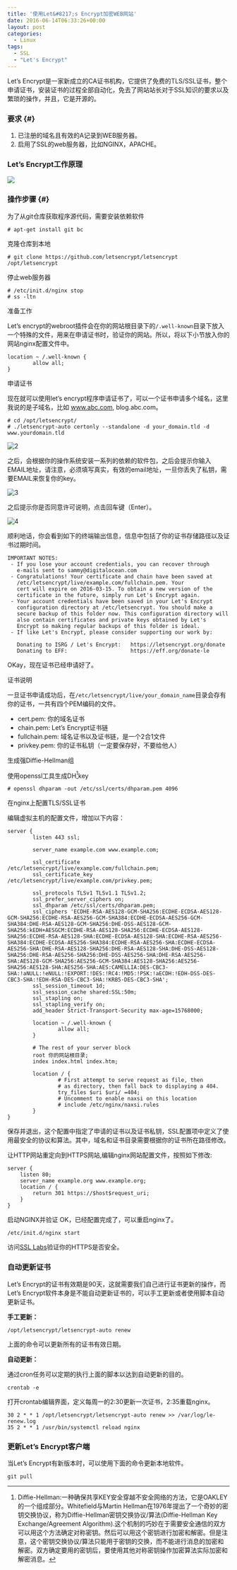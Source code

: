 ```yaml
---
title: '使用Let&#8217;s Encrypt加密WEB网站'
date: 2016-06-14T06:33:26+00:00
layout: post
categories:
  - Linux
tags:
  - SSL
  - "Let's Encrypt"
---
```

Let’s Encrypt是一家新成立的CA证书机构，它提供了免费的TLS/SSL证书，整个申请证书，安装证书的过程全部自动化，免去了网站站长对于SSL知识的要求以及繁琐的操作，并且，它是开源的。

### 要求 {#}

1. 已注册的域名且有效的A记录到WEB服务器。
2. 启用了SSL的web服务器，比如NGINX，APACHE。

### Let’s Encrypt工作原理

![](https://assets.digitalocean.com/articles/letsencrypt/nginx-letsencrypt.png)
<!--more-->
### <span id="i-2">操作步骤 {#}

为了从git仓库获取程序源代码，需要安装依赖软件
```
# apt-get install git bc
```

克隆仓库到本地
```
# git clone https://github.com/letsencrypt/letsencrypt /opt/letsencrypt
```

停止web服务器
```
# /etc/init.d/nginx stop
# ss -ltn
```

准备工作

Let’s encrypt的webroot插件会在你的网站根目录下的`/.well-known`目录下放入一个特殊的文件，用来在申请证书时，验证你的网站。所以，将以下小节放入你的网站nginx配置文件中。
```
location ~ /.well-known {  
		allow all;
}
```

申请证书

现在就可以使用let’s encrypt程序申请证书了，可以一个证书申请多个域名，这里我说的是子域名，比如 www.abc.com, blog.abc.com。
```
# cd /opt/letsencrypt/
# ./letsencrypt-auto certonly --standalone -d your_domain.tld -d www.yourdomain.tld
```

![2](https://res.cloudinary.com/the-backyard-of-stanley/image/upload/v1465790723/Obtain-Free-Lets-Encrypt-SSL-Certificate-for-Website_y5trdk.png)

之后，会根据你的操作系统安装一系列的依赖的软件包，之后会提示你输入EMAIL地址，请注意，必须填写真实，有效的email地址，一旦你丢失了私钥，需要EMAIL来恢复你的key。

![3](https://assets.digitalocean.com/articles/letsencrypt/le-email.png)

之后提示你是否同意许可说明，点击回车键（Enter）。

![4](https://assets.digitalocean.com/articles/letsencrypt/le-agreement.png)

顺利地话，你会看到如下的终端输出信息，信息中包括了你的证书存储路径以及证书过期时间。
```
IMPORTANT NOTES:  
 - If you lose your account credentials, you can recover through
   e-mails sent to sammy@digitalocean.com
 - Congratulations! Your certificate and chain have been saved at
   /etc/letsencrypt/live/example.com/fullchain.pem. Your
   cert will expire on 2016-03-15. To obtain a new version of the
   certificate in the future, simply run Let's Encrypt again.
 - Your account credentials have been saved in your Let's Encrypt
   configuration directory at /etc/letsencrypt. You should make a
   secure backup of this folder now. This configuration directory will
   also contain certificates and private keys obtained by Let's
   Encrypt so making regular backups of this folder is ideal.
 - If like Let's Encrypt, please consider supporting our work by:

   Donating to ISRG / Let's Encrypt:   https://letsencrypt.org/donate
   Donating to EFF:                    https://eff.org/donate-le
```

OKay，现在证书已经申请好了。

证书说明

一旦证书申请成功后，在`/etc/letsencrypt/live/your_domain_name`目录会存有你的证书，一共有四个PEM编码的文件。

* cert.pem: 你的域名证书
* chain.pem: Let’s Encrypt证书链
* fullchain.pem: 域名证书以及证书链，是一个2合1文件
* privkey.pem: 你的证书私钥（一定要保存好，不要给他人）

生成强Diffie-Hellman组

使用openssl工具生成DH[^DH]key
```
# openssl dhparam -out /etc/ssl/certs/dhparam.pem 4096
```

在nginx上配置TLS/SSL证书

编辑虚拟主机的配置文件，增加以下内容：
```
server {  
		listen 443 ssl;

		server_name example.com www.example.com;

		ssl_certificate /etc/letsencrypt/live/example.com/fullchain.pem;
		ssl_certificate_key /etc/letsencrypt/live/example.com/privkey.pem;

		ssl_protocols TLSv1 TLSv1.1 TLSv1.2;
		ssl_prefer_server_ciphers on;
		ssl_dhparam /etc/ssl/certs/dhparam.pem;
		ssl_ciphers 'ECDHE-RSA-AES128-GCM-SHA256:ECDHE-ECDSA-AES128-GCM-SHA256:ECDHE-RSA-AES256-GCM-SHA384:ECDHE-ECDSA-AES256-GCM-SHA384:DHE-RSA-AES128-GCM-SHA256:DHE-DSS-AES128-GCM-SHA256:kEDH+AESGCM:ECDHE-RSA-AES128-SHA256:ECDHE-ECDSA-AES128-SHA256:ECDHE-RSA-AES128-SHA:ECDHE-ECDSA-AES128-SHA:ECDHE-RSA-AES256-SHA384:ECDHE-ECDSA-AES256-SHA384:ECDHE-RSA-AES256-SHA:ECDHE-ECDSA-AES256-SHA:DHE-RSA-AES128-SHA256:DHE-RSA-AES128-SHA:DHE-DSS-AES128-SHA256:DHE-RSA-AES256-SHA256:DHE-DSS-AES256-SHA:DHE-RSA-AES256-SHA:AES128-GCM-SHA256:AES256-GCM-SHA384:AES128-SHA256:AES256-SHA256:AES128-SHA:AES256-SHA:AES:CAMELLIA:DES-CBC3-SHA:!aNULL:!eNULL:!EXPORT:!DES:!RC4:!MD5:!PSK:!aECDH:!EDH-DSS-DES-CBC3-SHA:!EDH-RSA-DES-CBC3-SHA:!KRB5-DES-CBC3-SHA';
		ssl_session_timeout 1d;
		ssl_session_cache shared:SSL:50m;
		ssl_stapling on;
		ssl_stapling_verify on;
		add_header Strict-Transport-Security max-age=15768000;

		location ~ /.well-known {
				allow all;
		}

		# The rest of your server block
		root 你的网站根目录;
		index index.html index.htm;

		location / {
				# First attempt to serve request as file, then
				# as directory, then fall back to displaying a 404.
				try_files $uri $uri/ =404;
				# Uncomment to enable naxsi on this location
				# include /etc/nginx/naxsi.rules
		}
}
```

保存并退出，这个配置中指定了申请的证书以及证书私钥，SSL配置项中定义了使用最安全的协议和算法。其中，域名和证书目录需要根据你的证书所在路径修改。

让HTTP网站重定向到HTTPS网站,编辑nginx网站配置文件，按照如下修改:
```
server {  
	listen 80;
	server_name example.org www.example.org;
	location / {
		return 301 https://$host$request_uri;
	}
}
```

启动NGINX并验证 OK，已经配置完成了，可以重启nginx了。
```
/etc/init.d/nginx start
```

访问[SSL Labs](https://www.ssllabs.com/ssltest/analyze.html)验证你的HTTPS是否安全。

### 自动更新证书

Let’s Encrypt的证书有效期是90天，这就需要我们自己进行证书更新的操作，而Let’s Encrypt软件本身是不能自动更新证书的，可以手工更新或者使用脚本自动更新证书。

**手工更新：**
```
/opt/letsencrypt/letsencrypt-auto renew
```

上面的命令可以更新所有的证书有效日期。

**自动更新：**

通过cron任务可以定期的执行上面的脚本以达到自动更新的目的。
```
crontab -e  
```

打开crontab编辑界面，定义每周一的2:30更新一次证书，2:35重载nginx。
```
30 2 * * 1 /opt/letsencrypt/letsencrypt-auto renew >> /var/log/le-renew.log  
35 2 * * 1 /usr/bin/systemctl reload nginx  
```

### 更新Let’s Encrypt客户端

当Let’s Encrypt有新版本时，可以使用下面的命令更新本地软件。
```
git pull  
```



[^DH]: Diffie-Hellman:一种确保共享KEY安全穿越不安全网络的方法，它是OAKLEY的一个组成部分。Whitefield与Martin Hellman在1976年提出了一个奇妙的密钥交换协议，称为Diffie-Hellman密钥交换协议/算法(Diffie-Hellman Key Exchange/Agreement Algorithm).这个机制的巧妙在于需要安全通信的双方可以用这个方法确定对称密钥。然后可以用这个密钥进行加密和解密。但是注意，这个密钥交换协议/算法只能用于密钥的交换，而不能进行消息的加密和解密。双方确定要用的密钥后，要使用其他对称密钥操作加密算法实际加密和解密消息。


